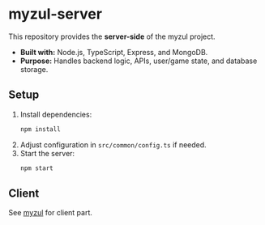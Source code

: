 # myzul-server

This repository provides the **server-side** of the myzul project.

- **Built with:** Node.js, TypeScript, Express, and MongoDB.
- **Purpose:** Handles backend logic, APIs, user/game state, and database storage.

## Setup

1. Install dependencies:
   ```sh
   npm install
   ```
2. Adjust configuration in `src/common/config.ts` if needed.
3. Start the server:
   ```sh
   npm start
   ```

## Client
See [myzul](https://github.com/schirkan/myzul) for client part.